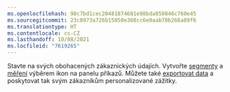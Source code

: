 ```yaml
---
ms.openlocfilehash: 98c7bd1cec20481874681e98bda050846c760e45
ms.sourcegitcommit: 23c8973a726b15050e368cc6e0aab78b266a89f6
ms.translationtype: HT
ms.contentlocale: cs-CZ
ms.lasthandoff: 10/08/2021
ms.locfileid: "7619265"
---
```

Stavte na svých obohacených zákaznických údajích. Vytvořte [segmenty](../audience-insights/segments.md) a [měření](../audience-insights/measures.md) výběrem ikon na panelu příkazů. Můžete také [exportovat data](../audience-insights/export-destinations.md) a poskytovat tak svým zákazníkům personalizované zážitky.